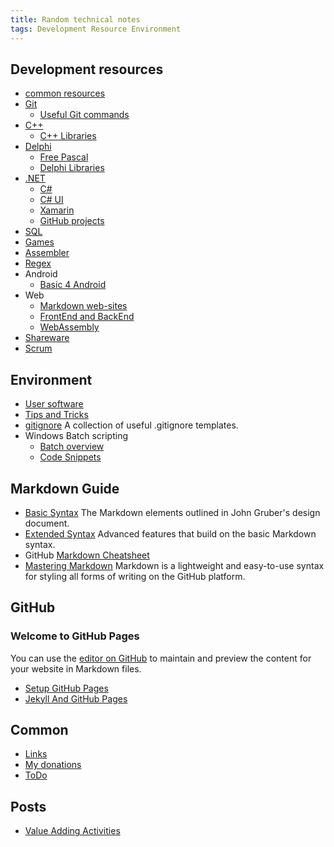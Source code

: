 ```yaml
---
title: Random technical notes
tags: Development Resource Environment
---
```


## Development resources

- [common resources](dev/index.md)
- [Git](dev/git.md)
  - [Useful Git commands](dev/git-useful-commands.md)
- [C++](dev/cpp.md)
  - [C++ Libraries](dev/cpp-libraries.md)
- [Delphi](dev/delphi.md)
  - [Free Pascal](dev/free-pascal.md)
  - [Delphi Libraries](dev/libraries-delphi.md)
- [.NET](dev/dotnet.md)
  - [C#](dev/csharp.md)
  - [C# UI](dev/csharp-controls.md)
  - [Xamarin](dev/csharp-xamarin.md)
  - [GitHub projects](dev/csharp-github.md)
- [SQL](dev/sql.md)
- [Games](dev/games.md)
- [Assembler](dev/assambler.md)
- [Regex](dev/regex.md)
- Android
  - [Basic 4 Android](dev/basic4android.md)
- Web
  - [Markdown web-sites](dev/markdown-web.md)
  - [FrontEnd and BackEnd](dev/web.md)
  - [WebAssembly](dev/webassembly.md)
- [Shareware](dev/shareware.md)
- [Scrum](dev/scrum.md)

## Environment

- [User software](soft/software.md)
- [Tips and Tricks](info/tips-and-tricks.md)
- [gitignore](https://github.com/github/gitignore)
  A collection of useful .gitignore templates.
- Windows Batch scripting
  - [Batch overview](scripts/batch.md)
  - [Code Snippets](scripts/batch-code-snippets.md)

## Markdown Guide

- [Basic Syntax](https://www.markdownguide.org/basic-syntax/)
  The Markdown elements outlined in John Gruber's design document.
- [Extended Syntax](https://www.markdownguide.org/extended-syntax/)
  Advanced features that build on the basic Markdown syntax.
- GitHub [Markdown Cheatsheet](https://github.com/adam-p/markdown-here/wiki/Markdown-Cheatsheet)
- [Mastering Markdown](https://guides.github.com/features/mastering-markdown/)
  Markdown is a lightweight and easy-to-use syntax for styling all forms of writing on the GitHub platform.

## GitHub

### Welcome to GitHub Pages

You can use the [editor on GitHub](https://github.com/aurax/bazirus/edit/master/docs/index.md) to maintain and preview the content for your website in Markdown files.

- [Setup GitHub Pages](github-pages/setup-github-pages.md)
- [Jekyll And GitHub Pages](github-pages/jekyll.md)

## Common

- [Links](links.md)
- [My donations](info/donations.md)
- [ToDo](todo.md)

## Posts

- [Value Adding Activities](_posts/2020-12-31-Value-Adding-Activities.md)
